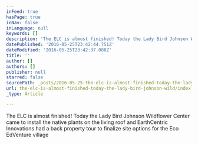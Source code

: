 ```yaml
---
inFeed: true
hasPage: true
inNav: false
inLanguage: null
keywords: []
description: 'The ELC is almost finished! Today the Lady Bird Johnson Wildflower Center came to install the native plants on the living roof and EarthCentric Innovations had a back property tour to finalize site options for the Eco EdVenture village '
datePublished: '2016-05-25T23:42:44.751Z'
dateModified: '2016-05-25T23:42:37.088Z'
title: ''
author: []
authors: []
publisher: null
starred: false
sourcePath: _posts/2016-05-25-the-elc-is-almost-finished-today-the-lady-bird-johnson-wild.md
url: the-elc-is-almost-finished-today-the-lady-bird-johnson-wild/index.html
_type: Article

---
```

The ELC is almost finished! Today the Lady Bird Johnson Wildflower Center came to install the native plants on the living roof and EarthCentric Innovations had a back property tour to finalize site options for the Eco EdVenture village